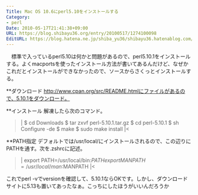 ```yaml
---
Title: Mac OS 10.6にperl5.10をインストールする
Category:
- perl
Date: 2010-05-17T21:41:38+09:00
URL: https://blog.shibayu36.org/entry/20100517/1274100098
EditURL: https://blog.hatena.ne.jp/shiba_yu36/shibayu36.hatenablog.com/atom/entry/12704591929888039210
---
```


　標準で入っているperl5.10は何かと問題があるので、perl5.10.1をインストールする。よくmacportsを使ったインストール方法が書いてあるんだけど、なぜかこれだとインストールができなかったので、ソースからさくっとインストールする。

**ダウンロード
http://www.cpan.org/src/README.htmlにファイルがあるので、5.10.1をダウンロード。

**インストール
解凍したら次のコマンド。
>|
$ cd Downloads
$ tar zxvf perl-5.10.1.tar.gz
$ cd perl-5.10.1
$ sh Configure -de
$ make
$ sudo make install
|<

**PATH指定
デフォルトでは/usr/local/にインストールされるので、この辺りにPATHを通す。次を.zshrcに記述。
>|
export PATH=/usr/local/bin:$PATH
export MANPATH=/usr/local/man:$MANPATH
|<

これでperl -vでversionを確認して、5.10.1ならOKです。しかし、ダウンロードサイトに5.13も置いてあったなぁ。こっちにしたほうがいいんだろうか
